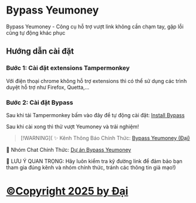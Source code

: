 
# Bypass Yeumoney

Bypass Yeumoney - Công cụ hỗ trợ vượt link không cần chạm tay, gặp lỗi cũng tự động khác phục


## Hướng dẫn cài đặt

### Bước 1: Cài đặt extensions Tampermonkey
Với điện thoại chrome không hỗ trợ extensions thì có thể sử dụng các trình duyệt hỗ trợ như Firefox, Quetta,...
### Bước 2: Cài đặt Bypass
Sau khi tải Tampermonkey bấm vào đây để tự động cài đặt: [Install Bypass](https://github.com/dai26032007/bypass-yeumoney/raw/main/tampermonkey.user.js)

Sau khi cài xong thì thử vượt Yeumoney và trải nghiệm!

> [!WARNING](
✨ Kênh Thông Báo Chính Thức: [Bypass Yeumoney (Đại)](https://t.me/bypassyeumoney)
> 
💬 Nhóm Chat Chính Thức: [Dự án Bypass Yeumoney](https://t.me/bypassyeumoneychat)

🚨 LƯU Ý QUAN TRỌNG: Hãy luôn kiểm tra kỹ đường link để đảm bảo bạn tham gia đúng kênh và nhóm chính thức, tránh các thông tin giả mạo!)


# [©Copyright 2025 by Đại](https://t.me/dai26032007)

